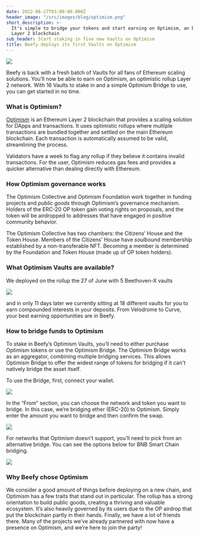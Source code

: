```yaml
---
date: 2022-06-27T03:00:00.000Z
header_image: "/src/images/blog/optimism.png"
short_description: >-
  It's simple to bridge your tokens and start earning on Optimism, an Ethereum
  Layer 2 blockchain
sub_header: Start staking in five new Vaults on Optimism
title: Beefy deploys its first Vaults on Optimism
---
```

![](/src/images/blog/optimism.png)

Beefy is back with a fresh batch of Vaults for all fans of Ethereum scaling solutions. You’ll now be able to earn on Optimism, an optimistic rollup Layer 2 network. With 16 Vaults to stake in and a simple Optimism Bridge to use, you can get started in no time.

### What is Optimism?

[Optimism](https://www.optimism.io/) is an Ethereum Layer 2 blockchain that provides a scaling solution for DApps and transactions. It uses optimistic rollups where multiple transactions are bundled together and settled on the main Ethereum blockchain. Each transaction is automatically assumed to be valid, streamlining the process.

Validators have a week to flag any rollup if they believe it contains invalid transactions. For the user, Optimism reduces gas fees and provides a quicker alternative than dealing directly with Ethereum.

### How Optimism governance works

The Optimism Collective and Optimism Foundation work together in funding projects and _public goods_ through Optimism’s governance mechanism. Holders of the ERC-20 OP token gain voting rights on proposals, and the token will be airdropped to addresses that have engaged in positive community behavior.

The Optimism Collective has two chambers: the Citizens’ House and the Token House. Members of the Citizens’ House have _soulbound_ membership established by a non-transferable NFT. Becoming a member is determined by the Foundation and Token House (made up of OP token holders).

### What Optimism Vaults are available?

We deployed on the rollup the 27 of June with 5 Beethoven-X vaults

![](/src/images/blog/vaults-1.png)

and in only 11 days later we currently sitting at 18 different vaults for you to earn compounded interests in your deposits. From Velodrome to Curve, your best earning opportunities are in Beefy.

### How to bridge funds to Optimism

To stake in Beefy’s Optimism Vaults, you’ll need to either purchase Optimism tokens or use the Optimism Bridge. The Optimism Bridge works as an aggregator, combining multiple bridging services. This allows Optimism Bridge to offer the widest range of tokens for bridging if it can't natively bridge the asset itself.

To use the Bridge, first, connect your wallet.

![](/src/images/blog/screenshot_2022-06-24_at_17-08-00.png)

In the “From” section, you can choose the network and token you want to bridge. In this case, we’re bridging ether (ERC-20) to Optimism. Simply enter the amount you want to bridge and then confirm the swap.

![](/src/images/blog/opt2.png)

For networks that Optimism doesn’t support, you’ll need to pick from an alternative bridge. You can see the options below for BNB Smart Chain bridging.

![](/src/images/blog/opt1.png)

### Why Beefy chose Optimism

We consider a good amount of things before deploying on a new chain, and Optimism has a few traits that stand out in particular. The rollup has a strong orientation to build public goods, creating a thriving and valuable ecosystem. It’s also heavily governed by its users due to the OP airdrop that put the blockchain partly in their hands. Finally, we have a lot of friends there. Many of the projects we’ve already partnered with now have a presence on Optimism, and we’re here to join the party!
